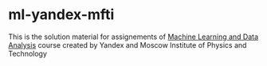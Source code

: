 # ml-yandex-mfti
This is the solution material for assignements of [Machine Learning and Data Analysis](https://www.coursera.org/specializations/machine-learning-data-analysis) course created by Yandex and Moscow Institute of Physics and Technology
